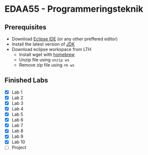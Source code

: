 # EDAA55 - Programmeringsteknik

## Prerequisites

- Download [Eclipse IDE](https://www.eclipse.org/downloads/) (or any other preffered editor)
- Install the latest version of [JDK](https://www.oracle.com/java/technologies/javase-jdk15-downloads.html)
- Download eclipse workspace from LTH
  - Install wget with [homebrew](https://brew.sh/index_sv)
  - Unzip file using `unzip ws`
  - Remove zip file using `rm ws`

## Finished Labs

- [x] Lab 1
- [x] Lab 2
- [x] Lab 3
- [x] Lab 4
- [x] Lab 5
- [x] Lab 6
- [x] Lab 7
- [x] Lab 8
- [x] Lab 9
- [x] Lab 10
- [ ] Project
